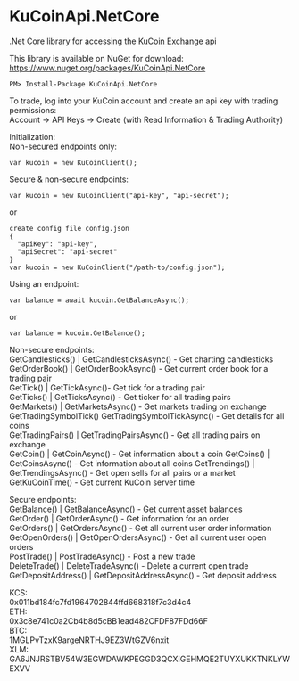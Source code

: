 # KuCoinApi.NetCore
.Net Core library for accessing the [KuCoin Exchange](https://www.kucoin.com/#/?r=1ds25) api  
  
This library is available on NuGet for download: https://www.nuget.org/packages/KuCoinApi.NetCore  
```
PM> Install-Package KuCoinApi.NetCore
```

  
To trade, log into your KuCoin account and create an api key with trading permissions:  
Account -> API Keys -> Create (with Read Information & Trading Authority)  
  
Initialization:  
Non-secured endpoints only:  
```
var kucoin = new KuCoinClient();
```  
  
Secure & non-secure endpoints:  
```
var kucoin = new KuCoinClient("api-key", "api-secret");
```  
or
```
create config file config.json
{
  "apiKey": "api-key",
  "apiSecret": "api-secret"
}
var kucoin = new KuCoinClient("/path-to/config.json");
```

Using an endpoint:  
```  
var balance = await kucoin.GetBalanceAsync();
```  
or  
```
var balance = kucoin.GetBalance();
```

Non-secure endpoints:  
GetCandlesticks() | GetCandlesticksAsync() - Get charting candlesticks  
GetOrderBook() | GetOrderBookAsync() - Get current order book for a trading pair  
GetTick() | GetTickAsync()- Get tick for a trading pair  
GetTicks() | GetTicksAsync() - Get ticker for all trading pairs  
GetMarkets() | GetMarketsAsync() - Get markets trading on exchange  
GetTradingSymbolTick() GetTradingSymbolTickAsync() - Get details for all coins  
GetTradingPairs() | GetTradingPairsAsync() - Get all trading pairs on exchange  
GetCoin() | GetCoinAsync() - Get information about a coin
GetCoins() | GetCoinsAsync() - Get information about all coins
GetTrendings() | GetTrendingsAsync() - Get open sells for all pairs or a market  
GetKuCoinTime() - Get current KuCoin server time  

Secure endpoints:  
GetBalance() | GetBalanceAsync() - Get current asset balances  
GetOrder() | GetOrderAsync() - Get information for an order  
GetOrders() | GetOrdersAsync() - Get all current user order information  
GetOpenOrders() | GetOpenOrdersAsync() - Get all current user open orders   
PostTrade() | PostTradeAsync() - Post a new trade  
DeleteTrade() | DeleteTradeAsync() - Delete a current open trade  
GetDepositAddress() | GetDepositAddressAsync() - Get deposit address  

KCS:  
0x011bd184fc7fd1964702844ffd668318f7c3d4c4  
ETH:  
0x3c8e741c0a2Cb4b8d5cBB1ead482CFDF87FDd66F  
BTC:  
1MGLPvTzxK9argeNRTHJ9EZ3WtGZV6nxit  
XLM:  
GA6JNJRSTBV54W3EGWDAWKPEGGD3QCXIGEHMQE2TUYXUKKTNKLYWEXVV  
